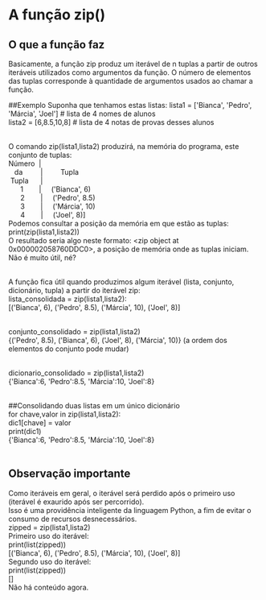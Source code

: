 # A função zip()
## O que a função faz
Basicamente, a função zip produz um iterável de n tuplas a partir de outros iteráveis utilizados como argumentos da função.
O número de elementos das tuplas corresponde à quantidade de argumentos usados ao chamar a função.

##Exemplo
Suponha que tenhamos estas listas:
lista1 = ['Bianca', 'Pedro', 'Márcia', 'Joel'] # lista de 4 nomes de alunos<br/>
lista2 = [6,8.5,10,8] # lista de 4 notas de provas desses alunos<br/><br/>

O comando zip(lista1,lista2) produzirá, na memória do programa, este conjunto de tuplas:<br/>
Número&nbsp;&nbsp;|<br/>
&nbsp;&nbsp;&nbsp;da&nbsp;&nbsp;&nbsp;&nbsp;&nbsp;&nbsp;&nbsp;&nbsp;&nbsp;| &nbsp;&nbsp;&nbsp;&nbsp;&nbsp;&nbsp;&nbsp;&nbsp;Tupla<br/>
&nbsp;Tupla&nbsp;&nbsp;&nbsp;&nbsp;&nbsp;&nbsp;|<br/>
&nbsp;&nbsp;&nbsp;&nbsp;&nbsp;&nbsp;1 &nbsp;&nbsp;&nbsp;&nbsp;&nbsp;&nbsp;&nbsp;|&nbsp;&nbsp;&nbsp;&nbsp;&nbsp;('Bianca', 6)<br/>
&nbsp;&nbsp;&nbsp;&nbsp;&nbsp;&nbsp;2 &nbsp;&nbsp;&nbsp;&nbsp;&nbsp;&nbsp;&nbsp;|&nbsp;&nbsp;&nbsp;&nbsp;&nbsp;('Pedro', 8.5)<br/>
&nbsp;&nbsp;&nbsp;&nbsp;&nbsp;&nbsp;3 &nbsp;&nbsp;&nbsp;&nbsp;&nbsp;&nbsp;&nbsp;|&nbsp;&nbsp;&nbsp;&nbsp;&nbsp;('Márcia', 10)<br/>
&nbsp;&nbsp;&nbsp;&nbsp;&nbsp;&nbsp;4 &nbsp;&nbsp;&nbsp;&nbsp;&nbsp;&nbsp;&nbsp;|&nbsp;&nbsp;&nbsp;&nbsp;&nbsp;('Joel', 8)]<br/>
Podemos consultar a posição da memória em que estão as tuplas:<br/>
print(zip(lista1,lista2))<br/>
O resultado seria algo neste formato: <zip object at 0x000002058760DDC0>, a posição de memória onde as tuplas iniciam. Não é muito útil, né?<br/><br/>

A função fica útil quando produzimos algum iterável (lista, conjunto, dicionário, tupla) a partir do iterável zip:<br/>
lista_consolidada = zip(lista1,lista2):<br/>
[('Bianca', 6), ('Pedro', 8.5), ('Márcia', 10), ('Joel', 8)]<br/><br/>

conjunto_consolidado = zip(lista1,lista2)<br/>
{('Pedro', 8.5), ('Bianca', 6), ('Joel', 8), ('Márcia', 10)} (a ordem dos elementos do conjunto pode mudar)<br/><br/>

dicionario_consolidado = zip(lista1,lista2)<br/>
{'Bianca':6, 'Pedro':8.5, 'Márcia':10, 'Joel':8}<br/><br/>

##Consolidando duas listas em um único dicionário<br/>
for chave,valor in zip(lista1,lista2):<br/>
    dic1[chave] = valor<br/>
print(dic1)<br/>
{'Bianca':6, 'Pedro':8.5, 'Márcia':10, 'Joel':8}<br/><br/>

## Observação importante<br/>
Como iteráveis em geral, o iterável será perdido após o primeiro uso (iterável é exaurido após ser percorrido).<br/>
Isso é uma providência inteligente da linguagem Python, a fim de evitar o consumo de recursos desnecessários.<br/>
zipped = zip(lista1,lista2)<br/>
Primeiro uso do iterável:<br/>
print(list(zipped))<br/>
[('Bianca', 6), ('Pedro', 8.5), ('Márcia', 10), ('Joel', 8)]<br/>
Segundo uso do iterável:<br/>
print(list(zipped))<br/>
[]<br/>
Não há conteúdo agora.<br/>
